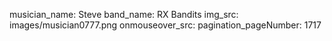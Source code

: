 musician_name: Steve
band_name: RX Bandits
img_src: images/musician0777.png
onmouseover_src: 
pagination_pageNumber: 1717